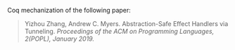 Coq mechanization of the following paper:

> Yizhou Zhang, Andrew C. Myers.
> Abstraction-Safe Effect Handlers via Tunneling.
> _Proceedings of the ACM on Programming Languages, 2(POPL), January 2019._
